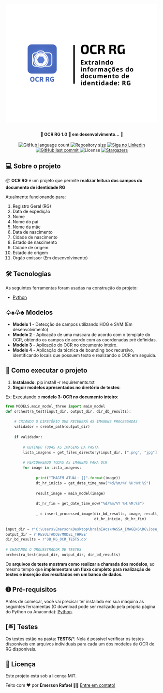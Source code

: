 <h1 align="center">
    <img alt="OCR RG" title="#OCRRG" src="img/banner.png" />
</h1>

<h4 align="center"> 
	🚧 OCR RG 1.0 🚀 em desenvolvimento... 🚧
</h4>

<p align="center">
  <img alt="GitHub language count" src="https://img.shields.io/github/languages/count/emersonrafaels/ocr_rg?color=%2304D361">

  <img alt="Repository size" src="https://img.shields.io/github/repo-size/emersonrafaels/ocr_rg">

  	
  <a href="https://www.linkedin.com/in/emerson-rafael/">
    <img alt="Siga no Linkedin" src="https://img.shields.io/badge/LinkedIn-0077B5?style=for-the-badge&logo=linkedin&logoColor=white">
  </a>
	
  
  <a href="https://github.com/emersonrafaels/ocr_rg/commits/main">
    <img alt="GitHub last commit" src="https://img.shields.io/github/last-commit/emersonrafaels/ocr_rg">
  </a>

  <img alt="License" src="https://img.shields.io/badge/license-MIT-brightgreen">
   <a href="https://github.com/emersonrafaels/ocr_rg/stargazers">
    <img alt="Stargazers" src="https://img.shields.io/github/stars/emersonrafaels/ocr_rg?style=social">
  </a>
</p>


## 💻 Sobre o projeto

📦 **OCR RG** é um projeto que permite **realizar leitura dos campos do documento de identidade RG**

Atualmente funcionando para:

 1. Registro Geral (RG)
 2. Data de expedição
 3. Nome
 4. Nome do pai
 5. Nome da mãe
 6. Data de nascimento
 7. Cidade de nascimento
 8. Estado de nascimento
 9. Cidade de origem
 10. Estado de origem 
 11. Orgão emissor (Em desenvolvimento)

## 🛠  Tecnologias

As seguintes ferramentas foram usadas na construção do projeto:

- [Python]

## ♤♠♧♣  Modelos

 - **Modelo 1** - Detecção de campos utilizando HOG e SVM (Em desenvolvimento)
 - **Modelo 2** - Aplicação de uma máscara de acordo com o template do OCR, obtendo os campos de acordo com as coordenadas pré definidas.
 - **Modelo 3** - Aplicação do OCR no documento inteiro.
 - **Modelo 4** - Aplicação da técnica de bounding box recursivo, identificando locais que possuem texto e realizando o OCR em seguida.

## 🚀 Como executar o projeto

1. **Instalando**: pip install -r requirements.txt
2. **Seguir modelos apresentados no diretório de testes**:

Ex: Executando o **modelo 3: OCR no documento inteiro**:

```python
from MODELS.main_model_three import main_model
def orchestra_test(input_dir, output_dir, dir_db_results):

    # CRIANDO O DIRETÓRIO QUE RECEBERÁ AS IMAGENS PROCESSADAS
    validador = create_path(output_dir)

    if validador:

        # OBTENDO TODAS AS IMAGENS DA PASTA
        lista_imagens = get_files_directory(input_dir, [".png", "jpg"])

        # PERCORRENDO TODAS AS IMAGENS PARA OCR
        for image in lista_imagens:

              print("IMAGEM ATUAL: {}".format(image))
              dt_hr_inicio = get_date_time_now("%d/%m/%Y %H:%M:%S")

              result_image = main_model(image)

              dt_hr_fim = get_date_time_now("%d/%m/%Y %H:%M:%S")

              _ = insert_processed_image(dir_bd_results, image, result_image,
                                         dt_hr_inicio, dt_hr_fim)

input_dir = r'C:\Users\Emerson\Desktop\brainIAcs\MASSA_IMAGENS\RG\Jose_Clerton.png'
output_dir = r'RESULTADOS/MODEL_THREE'
dir_bd_results = r'DB_RG_OCR_TESTS.db'

# CHAMANDO O ORQUESTRADOR DE TESTES
orchestra_test(input_dir, output_dir, dir_bd_results)
```
Os **arquivos de teste mostram como realizar a chamada dos modelos**, ao mesmo tempo que **implementam um fluxo completo para realização de testes e inserção dos resultados em um banco de dados**.

## ➊ Pré-requisitos

Antes de começar, você vai precisar ter instalado em sua máquina as seguintes ferramentas (O download pode ser realizado pela própria página do Python ou Anaconda):
[Python](https://www.anaconda.com/products/individual).

## [≝] Testes
Os testes estão na pasta: **TESTS/***.
Nela é possível verificar os testes disponíveis em arquivos individuais para cada um dos modelos de OCR de RG disponíveis.

## 📝 Licença

Este projeto está sob a licença MIT.

Feito com ❤️ por **Emerson Rafael** 👋🏽 [Entre em contato!](https://www.linkedin.com/in/emerson-rafael/)

[Python]: https://www.python.org/downloads/